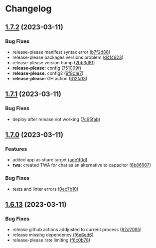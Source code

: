 # Changelog

## [1.7.2](https://github.com/codecat-io/chat/compare/v1.7.1...v1.7.2) (2023-03-11)


### Bug Fixes

* release-please manifest syntax error ([b7f2d88](https://github.com/codecat-io/chat/commit/b7f2d88e7fae2ae6f5ebe4cae096e69a4793f132))
* release-please packages versions problem ([d4f4923](https://github.com/codecat-io/chat/commit/d4f4923d576d7777ff08bdc43c628aecc4a0d33f))
* release-please version bump ([2bb3d81](https://github.com/codecat-io/chat/commit/2bb3d81f9c1d93ef705eb0d2845b44f7d2dd14ad))
* **release-please:** config ([751009f](https://github.com/codecat-io/chat/commit/751009fa0de71c32ec64bd97516cf7799c40bc92))
* **release-please:** config2 ([9f8c1e7](https://github.com/codecat-io/chat/commit/9f8c1e7d19625120e7df47f5b0c7758d5e502b25))
* **release-please:** GH action ([612fa13](https://github.com/codecat-io/chat/commit/612fa131f1f684e73ddadcbde6cb3fff816c7a3f))

## [1.7.1](https://github.com/codecat-io/chat/compare/v1.7.0...v1.7.1) (2023-03-11)


### Bug Fixes

* deploy after release not working ([7c95fab](https://github.com/codecat-io/chat/commit/7c95faba86b6dd07852096936fb12fbbe99c7379))

## [1.7.0](https://github.com/codecat-io/chat/compare/v1.6.13...v1.7.0) (2023-03-11)


### Features

* added app as share target ([ade1f0d](https://github.com/codecat-io/chat/commit/ade1f0d8f243d9709acf036b6238bbb1db794a87))
* **twa:** created TWA for chat as an alternative to capacitor ([6b86907](https://github.com/codecat-io/chat/commit/6b86907bdf14f3099085e96e6ebf7c2a8fb45cad))


### Bug Fixes

* tests and linter errors ([0ec7b10](https://github.com/codecat-io/chat/commit/0ec7b10af2c5bd2c1551311a15970b5ffc7c4649))

## [1.6.13](https://github.com/codecat-io/chat/compare/v1.6.12...v1.6.13) (2023-03-11)


### Bug Fixes

* release github actions addjusted to current process ([82d7085](https://github.com/codecat-io/chat/commit/82d7085927454916e27e22e065ff615ee525ec9d))
* release missing dependency ([f6e6ed6](https://github.com/codecat-io/chat/commit/f6e6ed6a48547b7997952ba8cb023163702cfc3b))
* release-please rate limiting ([f6c0b78](https://github.com/codecat-io/chat/commit/f6c0b780a7dc3513cf1158600ec47d66ef49fd20))
